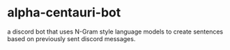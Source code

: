 # alpha-centauri-bot
a discord bot that uses N-Gram style language models to create sentences based on previously sent discord messages.
